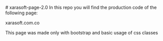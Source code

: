 #   x a r a s o f t - p a g e - 2 . 0 
 
 In this repo you will find the production code of the following page:

xarasoft.com.co

This page was made only with bootstrap and basic usage of css classes
